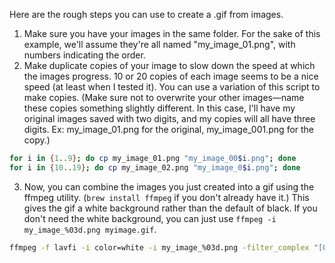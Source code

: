 Here are the rough steps you can use to create a .gif from images.

1. Make sure you have your images in the same folder. For the sake of this example, we'll assume they're all named "my_image_01.png", with numbers indicating the order.
2. Make duplicate copies of your image to slow down the speed at which the images progress. 10 or 20 copies of each image seems to be a nice speed (at least when I tested it). You can use a variation of this script to make copies. (Make sure not to overwrite your other images—name these copies something slightly different. In this case, I'll have my original images saved with two digits, and my copies will all have three digits. Ex: my_image_01.png for the original, my_image_001.png for the copy.)

```bash
for i in {1..9}; do cp my_image_01.png "my_image_00$i.png"; done
for i in {10..19}; do cp my_image_02.png "my_image_0$i.png"; done
```

3. Now, you can combine the images you just created into a gif using the ffmpeg utility. (`brew install ffmpeg` if you don't already have it.) This gives the gif a white background rather than the default of black. If you don't need the white background, you can just use `ffmpeg -i my_image_%03d.png myimage.gif`.

```bash
ffmpeg -f lavfi -i color=white -i my_image_%03d.png -filter_complex "[0][1]scale2ref[bg][gif];[bg]setsar=1[bg];[bg][gif]overlay=shortest=1" myimage.gif
```

